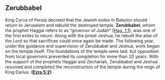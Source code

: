 
## Zerubbabel

King Cyrus of Persia decreed that the Jewish exiles in Babylon should return to Jerusalem and rebuild the destroyed temple. **Zerubbabel**, whom the prophet Haggai refers to as “governor of Judah” ([Hag. 1:1](https://www.esv.org/Haggai+1%3A1/)), was one of the first exiles to return. Along with the priest Jeshua, he rebuilt the altar of the Lord so that sacrifices could once again be made. The following year, under the guidance and supervision of Zerubbabel and Jeshua, work began on the temple itself. The foundations of the temple were laid, but opposition from local governors prevented its completion for more than 20 years. With the support of the prophets Haggai and Zechariah, Zerubbabel and Jeshua resumed and completed the reconstruction of the temple during the reign of King Darius. **([Ezra 5:2](https://www.esv.org/Ezra+5%3A2/))**

